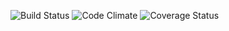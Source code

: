 ![Build Status](https://codeship.com/projects/75e48080-0d12-0135-fa8a-5a26bbd15e55/status?branch=master)
![Code Climate](https://codeclimate.com/github/KayliBrownstein/event-planner-voting.png)
![Coverage Status](https://coveralls.io/repos/KayliBrownstein/event-planner-voting/badge.png)
